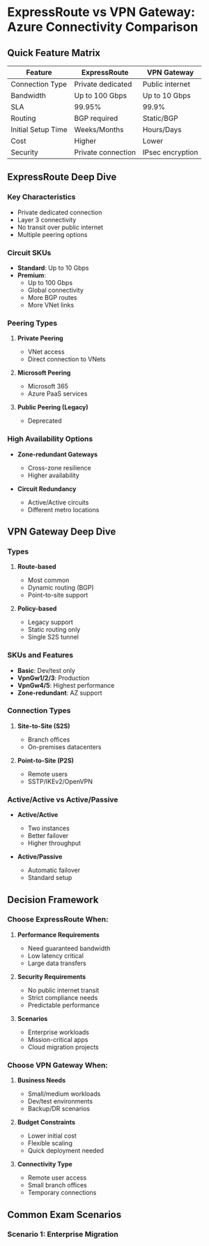 # ExpressRoute vs VPN Gateway: Azure Connectivity Comparison

## Quick Feature Matrix

| Feature | ExpressRoute | VPN Gateway |
|---------|--------------|-------------|
| Connection Type | Private dedicated | Public internet |
| Bandwidth | Up to 100 Gbps | Up to 10 Gbps |
| SLA | 99.95% | 99.9% |
| Routing | BGP required | Static/BGP |
| Initial Setup Time | Weeks/Months | Hours/Days |
| Cost | Higher | Lower |
| Security | Private connection | IPsec encryption |

## ExpressRoute Deep Dive

### Key Characteristics
- Private dedicated connection
- Layer 3 connectivity
- No transit over public internet
- Multiple peering options

### Circuit SKUs
- **Standard**: Up to 10 Gbps
- **Premium**: 
  - Up to 100 Gbps
  - Global connectivity
  - More BGP routes
  - More VNet links

### Peering Types
1. **Private Peering**
   - VNet access
   - Direct connection to VNets
   
2. **Microsoft Peering**
   - Microsoft 365
   - Azure PaaS services
   
3. **Public Peering (Legacy)**
   - Deprecated

### High Availability Options
- **Zone-redundant Gateways**
  - Cross-zone resilience
  - Higher availability

- **Circuit Redundancy**
  - Active/Active circuits
  - Different metro locations

## VPN Gateway Deep Dive

### Types
1. **Route-based**
   - Most common
   - Dynamic routing (BGP)
   - Point-to-site support
   
2. **Policy-based**
   - Legacy support
   - Static routing only
   - Single S2S tunnel

### SKUs and Features
- **Basic**: Dev/test only
- **VpnGw1/2/3**: Production
- **VpnGw4/5**: Highest performance
- **Zone-redundant**: AZ support

### Connection Types
1. **Site-to-Site (S2S)**
   - Branch offices
   - On-premises datacenters
   
2. **Point-to-Site (P2S)**
   - Remote users
   - SSTP/IKEv2/OpenVPN

### Active/Active vs Active/Passive
- **Active/Active**
  - Two instances
  - Better failover
  - Higher throughput
  
- **Active/Passive**
  - Automatic failover
  - Standard setup

## Decision Framework

### Choose ExpressRoute When:
1. **Performance Requirements**
   - Need guaranteed bandwidth
   - Low latency critical
   - Large data transfers

2. **Security Requirements**
   - No public internet transit
   - Strict compliance needs
   - Predictable performance

3. **Scenarios**
   - Enterprise workloads
   - Mission-critical apps
   - Cloud migration projects

### Choose VPN Gateway When:
1. **Business Needs**
   - Small/medium workloads
   - Dev/test environments
   - Backup/DR scenarios

2. **Budget Constraints**
   - Lower initial cost
   - Flexible scaling
   - Quick deployment needed

3. **Connectivity Type**
   - Remote user access
   - Small branch offices
   - Temporary connections

## Common Exam Scenarios

### Scenario 1: Enterprise Migration